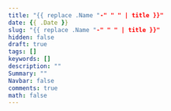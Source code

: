 ```yaml
---
title: "{{ replace .Name "-" " " | title }}"
date: {{ .Date }}
slug: "{{ replace .Name "-" " " | title }}"
hidden: false
draft: true
tags: []
keywords: []
description: ""
Summary: ""
Navbar: false
comments: true
math: false
---
```




<!--more-->

